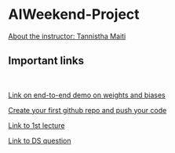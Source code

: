 # AIWeekend-Project
[About the instructor: Tannistha Maiti](https://www.linkedin.com/in/tannisthamaiti/)
## Important links
<br>

[Link on end-to-end demo on weights and biases](https://www.youtube.com/watch?v=tHAFujRhZLA)
<br>

[Create your first github repo and push your code](https://www.youtube.com/watch?v=f26KI43FK58)
<br>

[Link to 1st lecture ](https://youtu.be/-_t1LLIFiWM?si=LUqbDKMdq_iBy4Nw)
<br>

[Link to DS question](https://neetcode.io/courses/dsa-for-beginners/0)

